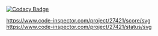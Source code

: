 
[![Codacy Badge](https://api.codacy.com/project/badge/Grade/e98c351384974cfaac39370e5bb1e261)](https://app.codacy.com/gh/princeprijwal/STEPIN-PROJECT?utm_source=github.com&utm_medium=referral&utm_content=princeprijwal/STEPIN-PROJECT&utm_campaign=Badge_Grade_Settings)

https://www.code-inspector.com/project/27421/score/svg
https://www.code-inspector.com/project/27421/status/svg

